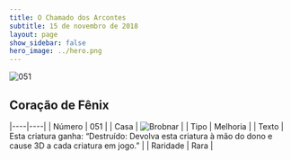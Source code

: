 ```yaml
---
title: O Chamado dos Arcontes
subtitle: 15 de novembro de 2018
layout: page
show_sidebar: false
hero_image: ../hero.png
---
```


![051](https://cdn.keyforgegame.com/media/card_front/pt/341_051_6X84PQ7GMFP9_pt.png)

## Coração de Fênix

|----|----|
| Número | 051 |
| Casa | ![Brobnar](https://archonarcana.com/images/thumb/e/e0/Brobnar.png/22px-Brobnar.png "Brobnar") |
| Tipo | Melhoria |
| Texto | Esta criatura ganha: “Destruído: Devolva esta criatura à mão do  dono e cause 3D a cada criatura  em jogo.” |
| Raridade | Rara |
